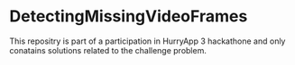 # DetectingMissingVideoFrames
This repositry is part of a participation in HurryApp 3 hackathone and only conatains solutions related to the challenge problem.
